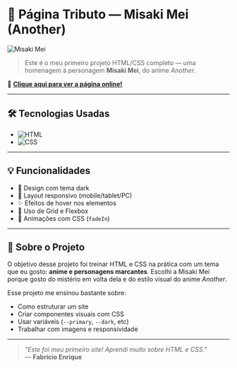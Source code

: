 # 🖤 Página Tributo — Misaki Mei (Another)

![Misaki Mei](https://fabricio076.github.io/projects/misaki-mei/misaki.png)

> Este é o meu primeiro projeto HTML/CSS completo — uma homenagem à personagem **Misaki Mei**, do anime *Another*.

🔗 **[Clique aqui para ver a página online!](https://fabricio076.github.io/projects/misaki-mei/misaki.html)**

---

## 🛠 Tecnologias Usadas

- ![HTML](https://img.shields.io/badge/HTML5-E34F26?logo=html5&logoColor=white)
- ![CSS](https://img.shields.io/badge/CSS3-1572B6?logo=css3&logoColor=white)

---

## 💡 Funcionalidades

- 🎨 Design com tema dark
- 📱 Layout responsivo (mobile/tablet/PC)
- ✨ Efeitos de hover nos elementos
- 📐 Uso de Grid e Flexbox
- 🧠 Animações com CSS (`fadeIn`)

---

## 📝 Sobre o Projeto

O objetivo desse projeto foi treinar HTML e CSS na prática com um tema que eu gosto: **anime e personagens marcantes**. Escolhi a Misaki Mei porque gosto do mistério em volta dela e do estilo visual do anime *Another*.

Esse projeto me ensinou bastante sobre:

- Como estruturar um site
- Criar componentes visuais com CSS
- Usar variáveis (`--primary`, `--dark`, etc)
- Trabalhar com imagens e responsividade

---

> _"Este foi meu primeiro site! Aprendi muito sobre HTML e CSS."_  
> — **Fabrício Enrique**
